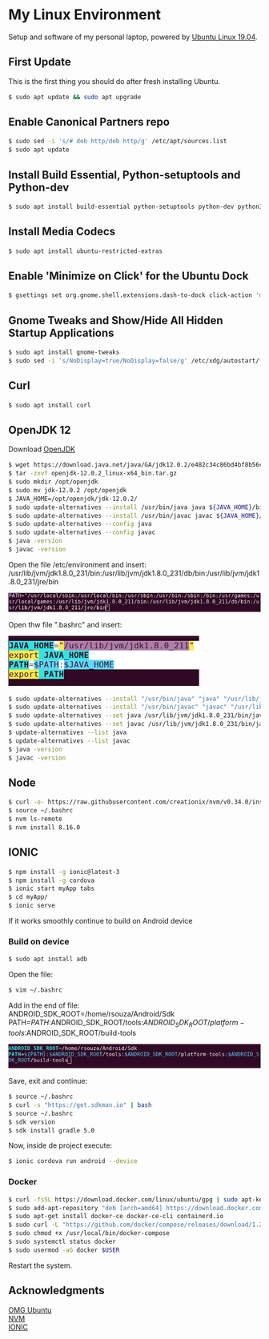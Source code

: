 # My Linux Environment  

Setup and software of my personal laptop, powered by [Ubuntu Linux 19.04](http://releases.ubuntu.com/19.04/ubuntu-19.04-desktop-amd64.iso).  

## First Update

This is the first thing you should do after fresh installing Ubuntu.

```bash
$ sudo apt update && sudo apt upgrade
```

## Enable Canonical Partners repo

```bash
$ sudo sed -i 's/# deb http/deb http/g' /etc/apt/sources.list
$ sudo apt update
```

## Install Build Essential, Python-setuptools and Python-dev

```bash
$ sudo apt install build-essential python-setuptools python-dev python3-distutils
```

## Install Media Codecs

```bash
$ sudo apt install ubuntu-restricted-extras
```

## Enable 'Minimize on Click' for the Ubuntu Dock

```bash
$ gsettings set org.gnome.shell.extensions.dash-to-dock click-action 'minimize'
```

## Gnome Tweaks and Show/Hide All Hidden Startup Applications

```bash
$ sudo apt install gnome-tweaks
$ sudo sed -i 's/NoDisplay=true/NoDisplay=false/g' /etc/xdg/autostart/*.desktop
```
## Curl

```bash
$ sudo apt install curl
```

## OpenJDK 12

Download [OpenJDK](https://download.java.net/java/GA/jdk12.0.2/e482c34c86bd4bf8b56c0b35558996b9/10/GPL/openjdk-12.0.2_linux-x64_bin.tar.gz) 

```bash
$ wget https://download.java.net/java/GA/jdk12.0.2/e482c34c86bd4bf8b56c0b35558996b9/10/GPL/openjdk-12.0.2_linux-x64_bin.tar.gz
$ tar -zxvf openjdk-12.0.2_linux-x64_bin.tar.gz
$ sudo mkdir /opt/openjdk
$ sudo mv jdk-12.0.2 /opt/openjdk
$ JAVA_HOME=/opt/openjdk/jdk-12.0.2/
$ sudo update-alternatives --install /usr/bin/java java ${JAVA_HOME}/bin/java 20000
$ sudo update-alternatives --install /usr/bin/javac javac ${JAVA_HOME}/bin/javac 20000
$ sudo update-alternatives --config java
$ sudo update-alternatives --config javac
$ java -version
$ javac -version
```
Open the file /etc/environment and insert: /usr/lib/jvm/jdk1.8.0_231/bin:/usr/lib/jvm/jdk1.8.0_231/db/bin:/usr/lib/jvm/jdk1.8.0_231/jre/bin

![/etc/environment](img01.png)  

Open thw file ".bashrc" and insert:

![bashrc](img02.png)  

```bash
$ sudo update-alternatives --install "/usr/bin/java" "java" "/usr/lib/jvm/jdk1.8.0_231/bin/java" 0
$ sudo update-alternatives --install "/usr/bin/javac" "javac" "/usr/lib/jvm/jdk1.8.0_231/bin/javac" 0
$ sudo update-alternatives --set java /usr/lib/jvm/jdk1.8.0_231/bin/java
$ sudo update-alternatives --set javac /usr/lib/jvm/jdk1.8.0_231/bin/javac
$ update-alternatives --list java
$ update-alternatives --list javac
$ java -version
$ javac -version
```  

## Node  

```bash
$ curl -o- https://raw.githubusercontent.com/creationix/nvm/v0.34.0/install.sh | bash
$ source ~/.bashrc
$ nvm ls-remote
$ nvm install 8.16.0
```  

## IONIC

```bash 
$ npm install -g ionic@latest-3
$ npm install -g cordova
$ ionic start myApp tabs
$ cd myApp/
$ ionic serve
```  
If it works smoothly continue to build on Android device

### Build on device

```bash 
$ sudo apt install adb
```  
Open the file:

```bash 
$ vim ~/.bashrc
```  
Add in the end of file:  
ANDROID_SDK_ROOT=/home/rsouza/Android/Sdk  
PATH=${PATH}:$ANDROID_SDK_ROOT/tools:$ANDROID_SDK_ROOT/platform-tools:$ANDROID_SDK_ROOT/build-tools

![android](img03.png) 

Save, exit and continue:

```bash 
$ source ~/.bashrc
$ curl -s "https://get.sdkman.io" | bash
$ source ~/.bashrc
$ sdk version
$ sdk install gradle 5.0
```  

Now, inside de project execute:

```bash 
$ ionic cordova run android --device
```  

### Docker  

```bash 
$ curl -fsSL https://download.docker.com/linux/ubuntu/gpg | sudo apt-key add -
$ sudo add-apt-repository "deb [arch=amd64] https://download.docker.com/linux/ubuntu $(lsb_release -cs) stable edge test"
$ sudo apt-get install docker-ce docker-ce-cli containerd.io
$ sudo curl -L "https://github.com/docker/compose/releases/download/1.24.0/docker-compose-$(uname -s)-$(uname -m)" -o /usr/local/bin/docker-compose
$ sudo chmod +x /usr/local/bin/docker-compose
$ sudo systemctl status docker
$ sudo usermod -aG docker $USER
``` 

Restart the system.  

## Acknowledgments

[OMG Ubuntu](https://www.omgubuntu.co.uk/2018/04/things-to-do-after-installing-ubuntu-18-04)  
[NVM](https://github.com/creationix/nvm)  
[IONIC](https://ionicframework.com/docs/intro/installation/)
 

